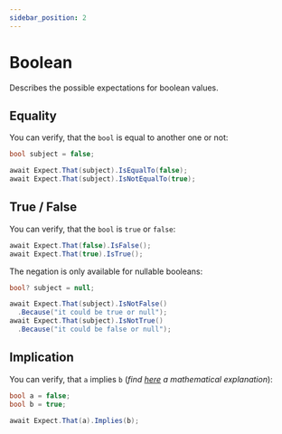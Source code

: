 ```yaml
---
sidebar_position: 2
---
```


# Boolean

Describes the possible expectations for boolean values.

## Equality

You can verify, that the `bool` is equal to another one or not:

```csharp
bool subject = false;

await Expect.That(subject).IsEqualTo(false);
await Expect.That(subject).IsNotEqualTo(true);
```

## True / False

You can verify, that the `bool` is `true` or `false`:

```csharp
await Expect.That(false).IsFalse();
await Expect.That(true).IsTrue();
```

The negation is only available for nullable booleans:

```csharp
bool? subject = null;

await Expect.That(subject).IsNotFalse()
  .Because("it could be true or null");
await Expect.That(subject).IsNotTrue()
  .Because("it could be false or null");
```

## Implication

You can verify, that `a` implies `b` (*find [here](https://mathworld.wolfram.com/Implies.html) a mathematical
explanation*):

```csharp
bool a = false;
bool b = true;

await Expect.That(a).Implies(b);
```
